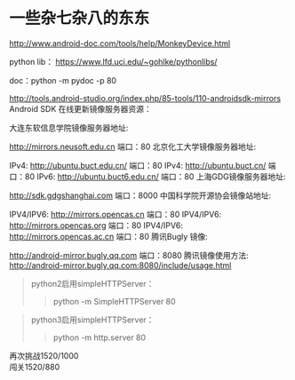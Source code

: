 # 一些杂七杂八的东东



http://www.android-doc.com/tools/help/MonkeyDevice.html

python lib：
https://www.lfd.uci.edu/~gohlke/pythonlibs/

doc：python -m pydoc -p 80

http://tools.android-studio.org/index.php/85-tools/110-androidsdk-mirrors
Android SDK 在线更新镜像服务器资源：

大连东软信息学院镜像服务器地址:

http://mirrors.neusoft.edu.cn 端口：80
北京化工大学镜像服务器地址:

IPv4: http://ubuntu.buct.edu.cn/ 端口：80
IPv4: http://ubuntu.buct.cn/ 端口：80
IPv6: http://ubuntu.buct6.edu.cn/ 端口：80
上海GDG镜像服务器地址:

http://sdk.gdgshanghai.com 端口：8000
中国科学院开源协会镜像站地址:

IPV4/IPV6: http://mirrors.opencas.cn 端口：80
IPV4/IPV6: http://mirrors.opencas.org 端口：80
IPV4/IPV6: http://mirrors.opencas.ac.cn 端口：80
腾讯Bugly 镜像:

http://android-mirror.bugly.qq.com 端口：8080
腾讯镜像使用方法: http://android-mirror.bugly.qq.com:8080/include/usage.html

>python2启用simpleHTTPServer：
>>python -m SimpleHTTPServer 80

>python3启用simpleHTTPServer：
>>python -m http.server 80    

再次挑战1520/1000  
闯关1520/880


